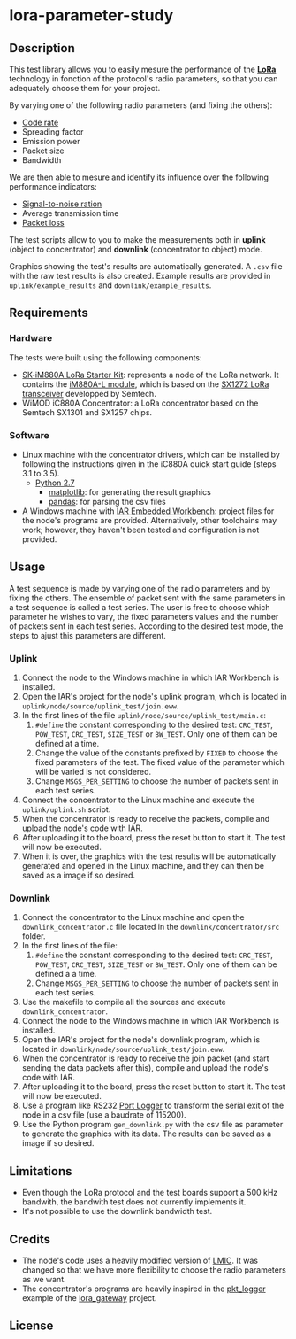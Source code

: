 # lora-parameter-study

## Description

This test library allows you to easily mesure the performance of the [**LoRa**](http://lora-alliance.org/What-Is-LoRa/Technology) technology in fonction of the protocol's radio parameters, so that you can adequately choose them for your project.

By varying one of the following radio parameters (and fixing the others):

* [Code rate](http://en.wikipedia.org/wiki/Code_rate)
* Spreading factor
* Emission power
* Packet size
* Bandwidth

We are then able to mesure and identify its influence over the following performance indicators:

* [Signal-to-noise ration](http://en.wikipedia.org/wiki/Signal-to-noise_ratio)
* Average transmission time
* [Packet loss](http://en.wikipedia.org/wiki/Packet_loss)

The test scripts allow to you to make the measurements both in **uplink** (object to concentrator) and **downlink** (concentrator to object) mode.

Graphics showing the test's results are automatically generated. A `.csv` file with the raw test results is also created. Example results are provided in `uplink/example_results` and `downlink/example_results`.

## Requirements

### Hardware

The tests were built using the following components:

* [SK-iM880A LoRa Starter Kit](http://www.wireless-solutions.de/products/starterkits/sk-im880a): represents a node of the LoRa network. It contains the [iM880A-L module](http://www.wireless-solutions.de/products/radiomodules/im880a), which is based on the [SX1272 LoRa transceiver](http://www.semtech.com/wireless-rf/rf-transceivers/sx1272/) developped by Semtech.
* WiMOD iC880A Concentrator: a LoRa concentrator based on the Semtech SX1301 and SX1257 chips. 

### Software

* Linux machine with the concentrator drivers, which can be installed by following the instructions given in the iC880A quick start guide (steps 3.1 to 3.5).
	* [Python 2.7](https://www.python.org/)
	  * [matplotlib](http://matplotlib.org/index.html): for generating the result graphics
	  * [pandas](http://pandas.pydata.org/): for parsing the csv files
* A Windows machine with [IAR Embedded Workbench](https://www.iar.com/iar-embedded-workbench/): project files for the node's programs are provided. Alternatively, other toolchains may work; however, they haven't been tested and configuration is not provided.

## Usage

A test sequence is made by varying one of the radio parameters and by fixing the others. The ensemble of packet sent with the same parameters in a test sequence is called a test series. The user is free to choose which parameter he wishes to vary, the fixed parameters values and the number of packets sent in each test series. According to the desired test mode, the steps to ajust this parameters are different.

### Uplink

1. Connect the node to the Windows machine in which IAR Workbench is installed. 
2. Open the IAR's project for the node's uplink program, which is located in `uplink/node/source/uplink_test/join.eww`.
3. In the first lines of the file `uplink/node/source/uplink_test/main.c`:
	1. `#define` the constant corresponding to the desired test: `CRC_TEST`, `POW_TEST`, `CRC_TEST`, `SIZE_TEST` or `BW_TEST`. Only one of them can be defined at a time.
	2. Change the value of the constants prefixed by `FIXED` to choose the fixed parameters of the test. The fixed value of the parameter which will be varied is not considered.
	3. Change `MSGS_PER_SETTING` to choose the number of packets sent in each test series.
4. Connect the concentrator to the Linux machine and execute the `uplink/uplink.sh` script.
5. When the concentrator is ready to receive the packets, compile and upload the node's code with IAR.
6. After uploading it to the board, press the reset button to start it. The test will now be executed.
7. When it is over, the graphics with the test results will be automatically generated and opened in the Linux machine, and they can then be saved as a image if so desired.

### Downlink

1. Connect the concentrator to the Linux machine and open the `downlink_concentrator.c` file located in the `downlink/concentrator/src` folder.
2. In the first lines of the file:
	1. `#define` the constant corresponding to the desired test: `CRC_TEST`, `POW_TEST`, `CRC_TEST`, `SIZE_TEST` or `BW_TEST`. Only one of them can be defined a a time.
	2. Change `MSGS_PER_SETTING` to choose the number of packets sent in each test series.
3. Use the makefile to compile all the sources and execute `downlink_concentrator`.
4. Connect the node to the Windows machine in which IAR Workbench is installed. 
5. Open the IAR's project for the node's downlink program, which is located in `downlink/node/source/uplink_test/join.eww`.
6. When the concentrator is ready to receive the join packet (and start sending the data packets after this), compile and upload the node's code with IAR.
7. After uploading it to the board, press the reset button to start it. The test will now be executed.
8. Use a program like RS232 [Port Logger](http://www.eltima.com/products/rs232-data-logger/) to transform the serial exit of the node in a csv file (use a baudrate of 115200).
9. Use the Python program `gen_downlink.py` with the csv file as parameter to generate the graphics with its data. The results can be saved as a image if so desired.

## Limitations

* Even though the LoRa protocol and the test boards support a 500 kHz bandwith, the bandwith test does not currently implements it.
* It's not possible to use the downlink bandwidth test.

## Credits

* The node's code uses a heavily modified version of [LMIC](https://github.com/mirakonta/lmic). It was changed so that we have more flexibility to choose the radio parameters as we want.
* The concentrator's programs are heavily inspired in the [pkt_logger](https://github.com/Lora-net/lora_gateway/tree/master/util_pkt_logger) example of the [lora_gateway](https://github.com/Lora-net/lora_gateway) project.

## License